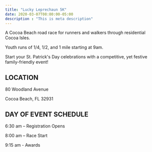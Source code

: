 ```yaml
---
title: "Lucky Leprechaun 5K"
date: 2020-03-07T08:80:00-05:00
description : "This is meta description"
---
```

A Cocoa Beach road race for runners and walkers through residential Cocoa Isles.

Youth runs of 1/4, 1/2, and 1 mile starting at 9am.

Start your St. Patrick's Day celebrations with a competitive, yet festive family-friendly event!

## LOCATION

80 Woodland Avenue

Cocoa Beach, FL 32931

## DAY OF EVENT SCHEDULE

6:30 am – Registration Opens

8:00 am – Race Start

9:15 am - Awards
